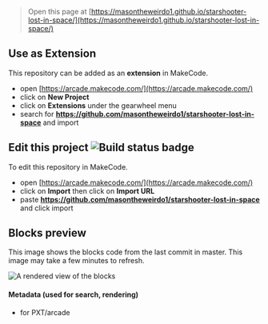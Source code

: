 


> Open this page at [https://masontheweirdo1.github.io/starshooter-lost-in-space/](https://masontheweirdo1.github.io/starshooter-lost-in-space/)

## Use as Extension

This repository can be added as an **extension** in MakeCode.

* open [https://arcade.makecode.com/](https://arcade.makecode.com/)
* click on **New Project**
* click on **Extensions** under the gearwheel menu
* search for **https://github.com/masontheweirdo1/starshooter-lost-in-space** and import

## Edit this project ![Build status badge](https://github.com/masontheweirdo1/starshooter-lost-in-space/workflows/MakeCode/badge.svg)

To edit this repository in MakeCode.

* open [https://arcade.makecode.com/](https://arcade.makecode.com/)
* click on **Import** then click on **Import URL**
* paste **https://github.com/masontheweirdo1/starshooter-lost-in-space** and click import

## Blocks preview

This image shows the blocks code from the last commit in master.
This image may take a few minutes to refresh.

![A rendered view of the blocks](https://github.com/masontheweirdo1/starshooter-lost-in-space/raw/master/.github/makecode/blocks.png)

#### Metadata (used for search, rendering)

* for PXT/arcade
<script src="https://makecode.com/gh-pages-embed.js"></script><script>makeCodeRender("{{ site.makecode.home_url }}", "{{ site.github.owner_name }}/{{ site.github.repository_name }}");</script>
